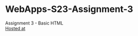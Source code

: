 # WebApps-S23-Assignment-3
Assignment 3 - Basic HTML<br>
[Hosted at](https://44-563-web-apps-s23.github.io/44563-webapps-assignment-3-Raajitha013/)
